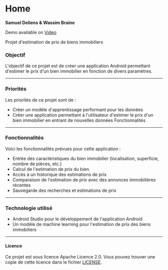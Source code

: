 # Home

**Samuel Deliens & Wassim Braine**


Demo available on [Video](https://www.youtube.com/embed/16mCcp8oB7Q)

Projet d'estimation de prix de biens immobiliers

### Objectif

L'objectif de ce projet est de créer une application Android permettant d'estimer le prix d'un bien immobilier en fonction de divers paramètres.

----

### Priorités

Les priorités de ce projet sont de :

- Créer un modèle d'apprentissage performant pour les données
- Créer une application permettant à l'utilisateur d'estimer le prix d'un bien immobilier en entrant de nouvelles données Fonctionnalités

-----

### Fonctionnalités

Voici les fonctionnalités prévues pour cette application :

- Entrée des caractéristiques du bien immobilier (localisation, superficie, nombre de pièces, etc.)
- Calcul de l'estimation de prix du bien
- Accès à un historique des estimations de prix
- Comparaison de l'estimation de prix avec des annonces immobilières récentes
- Sauvegarde des recherches et estimations de prix

-----

### Technologie utilisé

- Android Studio pour le développement de l'application Android
- Un modèle de machine learning pour l'estimation de prix des biens immobiliers

-----

#### Licence

Ce projet est sous licence Apache Licence 2.0. Vous pouvez trouver une copie de cette licence dans le fichier [LICENSE](https://github.com/SamuelDeliens/Home/blob/Ajout-hors-projet-(README)/LICENSE.md).
